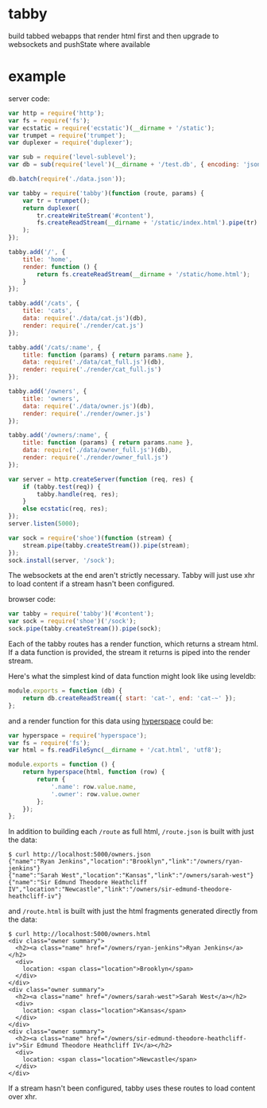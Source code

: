 # tabby

build tabbed webapps that render html first and then upgrade to websockets and
pushState where available

# example

server code:

``` js
var http = require('http');
var fs = require('fs');
var ecstatic = require('ecstatic')(__dirname + '/static');
var trumpet = require('trumpet');
var duplexer = require('duplexer');

var sub = require('level-sublevel');
var db = sub(require('level')(__dirname + '/test.db', { encoding: 'json' }));

db.batch(require('./data.json'));

var tabby = require('tabby')(function (route, params) {
    var tr = trumpet();
    return duplexer(
        tr.createWriteStream('#content'),
        fs.createReadStream(__dirname + '/static/index.html').pipe(tr)
    );
});

tabby.add('/', {
    title: 'home',
    render: function () {
        return fs.createReadStream(__dirname + '/static/home.html');
    }
});

tabby.add('/cats', {
    title: 'cats',
    data: require('./data/cat.js')(db),
    render: require('./render/cat.js')
});

tabby.add('/cats/:name', {
    title: function (params) { return params.name },
    data: require('./data/cat_full.js')(db),
    render: require('./render/cat_full.js')
});

tabby.add('/owners', {
    title: 'owners',
    data: require('./data/owner.js')(db),
    render: require('./render/owner.js')
});

tabby.add('/owners/:name', {
    title: function (params) { return params.name },
    data: require('./data/owner_full.js')(db),
    render: require('./render/owner_full.js')
});

var server = http.createServer(function (req, res) {
    if (tabby.test(req)) {
        tabby.handle(req, res);
    }
    else ecstatic(req, res);
});
server.listen(5000);

var sock = require('shoe')(function (stream) {
    stream.pipe(tabby.createStream()).pipe(stream);
});
sock.install(server, '/sock');
```

The websockets at the end aren't strictly necessary. Tabby will just use xhr to
load content if a stream hasn't been configured.

browser code:

``` js
var tabby = require('tabby')('#content');
var sock = require('shoe')('/sock');
sock.pipe(tabby.createStream()).pipe(sock);
```

Each of the tabby routes has a render function, which returns a stream html.
If a data function is provided, the stream it returns is piped into the render
stream.

Here's what the simplest kind of data function might look like using leveldb:

``` js
module.exports = function (db) {
    return db.createReadStream({ start: 'cat-', end: 'cat-~' });
};
```

and a render function for this data using
[hyperspace](https://npmjs.org/package/hyperspace) could be:

``` js
var hyperspace = require('hyperspace');
var fs = require('fs');
var html = fs.readFileSync(__dirname + '/cat.html', 'utf8');

module.exports = function () {
    return hyperspace(html, function (row) {
        return {
            '.name': row.value.name,
            '.owner': row.value.owner
        };
    });
};
```

In addition to building each `/route` as full html, `/route.json` is built with
just the data:

```
$ curl http://localhost:5000/owners.json
{"name":"Ryan Jenkins","location":"Brooklyn","link":"/owners/ryan-jenkins"}
{"name":"Sarah West","location":"Kansas","link":"/owners/sarah-west"}
{"name":"Sir Edmund Theodore Heathcliff
IV","location":"Newcastle","link":"/owners/sir-edmund-theodore-heathcliff-iv"}
```

and `/route.html` is built with just the html fragments generated directly from
the data:

```
$ curl http://localhost:5000/owners.html
<div class="owner summary">
  <h2><a class="name" href="/owners/ryan-jenkins">Ryan Jenkins</a></h2>
  <div>
    location: <span class="location">Brooklyn</span>
  </div>
</div>
<div class="owner summary">
  <h2><a class="name" href="/owners/sarah-west">Sarah West</a></h2>
  <div>
    location: <span class="location">Kansas</span>
  </div>
</div>
<div class="owner summary">
  <h2><a class="name" href="/owners/sir-edmund-theodore-heathcliff-iv">Sir Edmund Theodore Heathcliff IV</a></h2>
  <div>
    location: <span class="location">Newcastle</span>
  </div>
</div>
```

If a stream hasn't been configured, tabby uses these routes to load content over
xhr.

